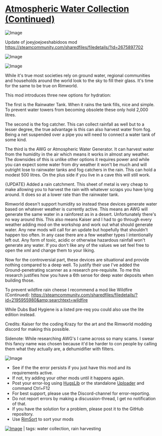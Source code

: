 # [Atmospheric Water Collection (Continued)]()

![Image](https://i.imgur.com/buuPQel.png)

Update of joeyjoejoeshabidoos mod https://steamcommunity.com/sharedfiles/filedetails/?id=2675897702

![Image](https://i.imgur.com/pufA0kM.png)
	
![Image](https://i.imgur.com/Z4GOv8H.png)

While it's true most societies rely on ground water, regional communities and households around the world look to the sky to fill their glass. It's time for the same to be true on Rimworld.

This mod introduces three new options for hydration:

The first is the Rainwater Tank. When it rains the tank fills, nice and simple. To prevent water towers from becoming obsolete these only hold 2,000 litres.

The second is the fog catcher. This can collect rainfall as well but to a lesser degree, the true advantage is this can also harvest water from fog. Being a net suspended over a pipe you will need to connect a water tank of some kind.

The third is the AWG or Atmospheric Water Generator. It can harvest water from the humidity in the air which means it works in almost any weather. The downsides of this is unlike other options it requires power and while you can expect some water from dry weather it won't be much and will outright lose to rainwater tanks and fog catchers in the rain. This can hold a modest 500 litres. On the plus side if you live in a cave this will still work.

{UPDATE}
Added a rain catchment. This sheet of metal is very cheap to make allowing you to harvest the rain with whatever scraps you have lying around. It does so at a lower rate than the rainwater tank.

Rimworld doesn't support humidity so instead these devices generate water based on whatever weather is currently active. This means an AWG will generate the same water in a rainforest as in a desert. Unfortunately there's no way around this. This also means Kaiser and I had to go through every weather adding mod on the workshop and work out what should generate water.
Any new mods will call for an update but hopefully that shouldn't happen too often. In any case there are a few weather types I intentionally left out. Any form of toxic, acidic or otherwise hazardous rainfall won't generate any water. If you don't like any of the values we set feel free to open the xml and change them to your liking.

Now for the controversial part, these devices are situational and provide nothing compared to a deep well. To justify their use I've added the Ground-penetrating scanner as a research pre-requisite. To me this research justifies how you have a 6th sense for deep water deposits when building those.

To prevent wildfire rain cheese I recommend a mod like Wildfire (Continued): https://steamcommunity.com/sharedfiles/filedetails/?id=2195955980&amp;searchtext=wildfire

While Dubs Bad Hygiene is a listed pre-req you could also use the lite edition instead. 

Credits:
Kaiser for the coding
Krazy for the art
and the Rimworld modding discord for making this possible.

Sidenote:
While researching AWG's I came across so many scams. I swear this fancy name was chosen because it'd be harder to con people by calling them what they actually are, a dehumidifier with filters.

![Image](https://i.imgur.com/PwoNOj4.png)



-  See if the the error persists if you just have this mod and its requirements active.
-  If not, try adding your other mods until it happens again.
-  Post your error-log using [HugsLib](https://steamcommunity.com/workshop/filedetails/?id=818773962) or the standalone [Uploader](https://steamcommunity.com/sharedfiles/filedetails/?id=2873415404) and command Ctrl+F12
-  For best support, please use the Discord-channel for error-reporting.
-  Do not report errors by making a discussion-thread, I get no notification of that.
-  If you have the solution for a problem, please post it to the GitHub repository.
-  Use [RimSort](https://github.com/RimSort/RimSort/releases/latest) to sort your mods

 

[![Image](https://img.shields.io/github/v/release/emipa606/AtmosphericWaterCollection?label=latest%20version&style=plastic&color=9f1111&labelColor=black)](https://steamcommunity.com/sharedfiles/filedetails/changelog/) | tags: water collection,  rain harvesting
